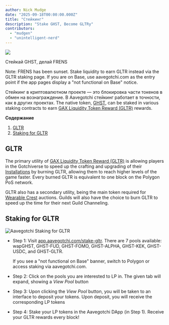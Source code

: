 ```yaml
---
author: Nick Mudge
date: "2025-09-18T00:00:00.000Z"
title: "Стейкинг"
description: "Stake GHST, Become GLTRy"
contributors:
  - "mudgen"
  - "unintelligent-nerd"
---
```


<div class="headerImageContainer">
<img class="headerImage" src="/staking/staking.png">
<p class="headerImageText">Стейкай GHST, делай FRENS</p>
</div>

Note: FRENS has been sunset. Stake liquidity to earn GLTR instead via the GLTR staking page. If you are on Base, use aavegotchi.com as the entry point if the app pages display a "not functional on Base" notice.

Стейкинг в криптовалютном проекте — это блокировка части токенов в обмен на вознаграждение. В Aavegotchi стейкинг работает в точности, как в других проектах. The native token, [GHST](/posts/ghst), can be staked in various staking contracts to earn [GAX Liquidity Token Reward (GLTR)](/gotchus-alchemica-exchange#gltr-token) rewards.

<div class="contentsBox">

**Содержание**

<ol>
<li><a href=#gltr>GLTR</a></li>
<li><a href=#staking-for-gltr>Staking for GLTR</a></li>
</ol>

</div>

## GLTR


The primary utility of [GAX Liquidity Token Reward (GLTR)](/gotchus-alchemica-exchange#gltr-token) is allowing players in the Gotchiverse to speed up the crafting and upgrading of their [Installations](/gotchiverse#building-on-realm-parcels) by burning GLTR, allowing them to reach higher levels of the game faster. Every burned GLTR is equivalent to one block on the Polygon PoS network.

GLTR also has a secondary utility, being the main token required for [Wearable Crest](/guild#accessing-a-guild) auctions. Guilds will also have the choice to burn GLTR to speed up the time for their next Guild Channeling.

## Staking for GLTR

<img class="bodyImage" src="/staking/stake-gltr.png" alt="Aavegotchi Staking for GLTR" />

- Step 1: Visit [app.aavegotchi.com/stake-gltr](https://app.aavegotchi.com/stake-gltr). There are 7 pools available: wapGHST, GHST-FUD, GHST-FOMO, GHST-ALPHA, GHST-KEK, GHST-USDC, and GHST-GLTR.

  If you see a "not functional on Base" banner, switch to Polygon or access staking via aavegotchi.com.

- Step 2: Click on the pools you are interested to LP in. The given tab will expand, showing a _View Pool_ button

- Step 3: Upon clicking the _View Pool_ button, you will be taken to an interface to deposit your tokens. Upon deposit, you will receive the corresponding LP tokens

- Step 4: Stake your LP tokens in the Aavegotchi DApp (in Step 1). Receive your GLTR rewards every block!
